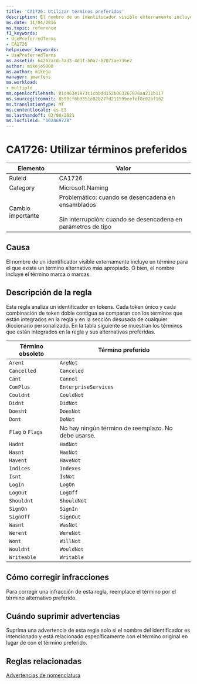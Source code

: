 ```yaml
---
title: 'CA1726: Utilizar términos preferidos'
description: El nombre de un identificador visible externamente incluye un término para el que existe un término alternativo más apropiado. O bien, el nombre incluye el término marca o marcas.
ms.date: 11/04/2016
ms.topic: reference
f1_keywords:
- UsePreferredTerms
- CA1726
helpviewer_keywords:
- UsePreferredTerms
ms.assetid: 642b2acd-3a33-4d1f-b0a7-67073ae73be2
author: mikejo5000
ms.author: mikejo
manager: jmartens
ms.workload:
- multiple
ms.openlocfilehash: 81d463e1973c1cbbdd152b063267878aa211b117
ms.sourcegitcommit: 8590cf6b3351e82827fd21159beefef0c02bf162
ms.translationtype: MT
ms.contentlocale: es-ES
ms.lasthandoff: 03/08/2021
ms.locfileid: "102469728"
---
```

# <a name="ca1726-use-preferred-terms"></a>CA1726: Utilizar términos preferidos

|Elemento|Valor|
|-|-|
|RuleId|CA1726|
|Category|Microsoft.Naming|
|Cambio importante|Problemático: cuando se desencadena en ensamblados<br /><br /> Sin interrupción: cuando se desencadena en parámetros de tipo|

## <a name="cause"></a>Causa

El nombre de un identificador visible externamente incluye un término para el que existe un término alternativo más apropiado. O bien, el nombre incluye el término marca o marcas.

## <a name="rule-description"></a>Descripción de la regla

Esta regla analiza un identificador en tokens. Cada token único y cada combinación de token doble contigua se comparan con los términos que están integrados en la regla y en la sección desusada de cualquier diccionario personalizado. En la tabla siguiente se muestran los términos que están integrados en la regla y sus alternativas preferidas.

|Término obsoleto|Término preferido|
|-------------------|--------------------|
|`Arent`|`AreNot`|
|`Cancelled`|`Canceled`|
|`Cant`|`Cannot`|
|`ComPlus`|`EnterpriseServices`|
|`Couldnt`|`CouldNot`|
|`Didnt`|`DidNot`|
|`Doesnt`|`DoesNot`|
|`Dont`|`DoNot`|
|`Flag` o `Flags`|No hay ningún término de reemplazo. No debe usarse.|
|`Hadnt`|`HadNot`|
|`Hasnt`|`HasNot`|
|`Havent`|`HaveNot`|
|`Indices`|`Indexes`|
|`Isnt`|`IsNot`|
|`LogIn`|`LogOn`|
|`LogOut`|`LogOff`|
|`Shouldnt`|`ShouldNot`|
|`SignOn`|`SignIn`|
|`SignOff`|`SignOut`|
|`Wasnt`|`WasNot`|
|`Werent`|`WereNot`|
|`Wont`|`WillNot`|
|`Wouldnt`|`WouldNot`|
|`Writeable`|`Writable`|

## <a name="how-to-fix-violations"></a>Cómo corregir infracciones
Para corregir una infracción de esta regla, reemplace el término por el término alternativo preferido.

## <a name="when-to-suppress-warnings"></a>Cuándo suprimir advertencias
Suprima una advertencia de esta regla solo si el nombre del identificador es intencionado y está relacionado específicamente con el término original en lugar de con el término preferido.

## <a name="related-rules"></a>Reglas relacionadas
[Advertencias de nomenclatura](/dotnet/fundamentals/code-analysis/quality-rules/naming-warnings)

